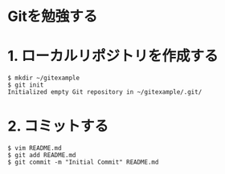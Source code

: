 # Gitを勉強する


# 1. ローカルリポジトリを作成する
```
$ mkdir ~/gitexample
$ git init
Initialized empty Git repository in ~/gitexample/.git/
```

# 2. コミットする
```
$ vim README.md
$ git add README.md
$ git commit -m "Initial Commit" README.md
```
